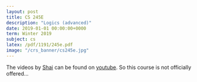```yaml
---
layout: post
title: CS 245E
description: "Logics (advanced)"
date: 2019-01-01 00:00:00+0000
term: Winter 2019
subject: cs
latex: /pdf/1191/245e.pdf
image: "/crs_banner/cs245e.jpg"
---
```


The videos by [Shai](https://cs.uwaterloo.ca/~shai/) can be found on [youtube](https://www.youtube.com/playlist?list=PL2cqwPeM9PtMqpoeaD5oV2cSIpn5dhJI3). So this course is not officially offered...
